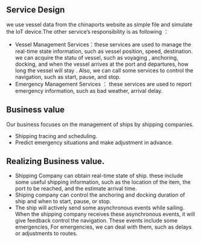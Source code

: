 ## Service Design
we use vessel data from the chinaports website as simple file and simulate the IoT device.The other service’s responsibility is as following ：
- Vessel Management Services：these services are used to manage the real-time state information, such as vessel position, speed, destination. we can acquire the statu of vessel, such as voyaging , anchoring, docking, and when the vessel arrives at the port and departures, how long the vessel will stay . Also, we can call some services to control the navigation, such as start, pause, and stop.
- Emergency Management Services ： these services are used to report emergency information, such as bad weather, arrival delay.

## Business value
Our business focuses on the management of ships by shipping companies.
 - Shipping tracing and scheduling.
 - Predict emergency situations and make adjustment in advance.

## Realizing Business value.
- Shipping Company can obtain real-time state of ship. these include some useful shipping information, such as the location of the item, the port to be reached, and the estimate arrival time.
- Shiping company can control the anchoring and docking duration of ship and when to start, pause, or stop.
- The ship will actively send some asynchronous events while sailing. When the shipping company receives these asynchronous events, it will give feedback control the navigation. These events include some emergencies, For emergencies, we can deal with them, such as delays or adjustments to routes.
